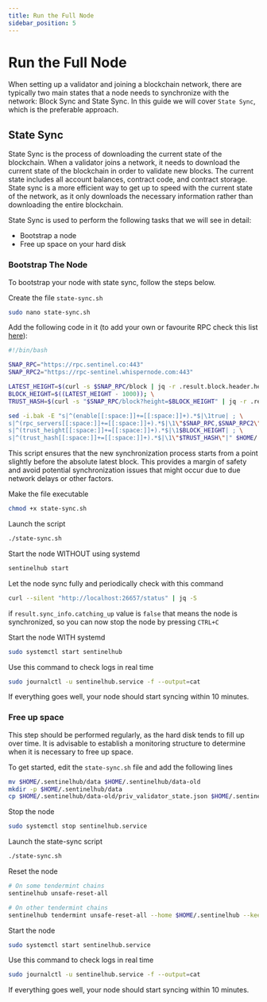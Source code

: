 ```yaml
---
title: Run the Full Node
sidebar_position: 5
---
```


# Run the Full Node

When setting up a validator and joining a blockchain network, there are typically two main states that a node needs to synchronize with the network: Block Sync and State Sync. In this guide we will cover `State Sync`, which is the preferable approach.

## State Sync

State Sync is the process of downloading the current state of the blockchain. When a validator joins a network, it needs to download the current state of the blockchain in order to validate new blocks. The current state includes all account balances, contract code, and contract storage. State sync is a more efficient way to get up to speed with the current state of the network, as it only downloads the necessary information rather than downloading the entire blockchain.

State Sync is used to perform the following tasks that we will see in detail:
- Bootstrap a node
- Free up space on your hard disk

### Bootstrap The Node

To bootstrap your node with state sync, follow the steps below.

Create the file `state-sync.sh`

```bash
sudo nano state-sync.sh
```

Add the following code in it (to add your own or favourite RPC check this list [here](https://cosmos.directory/sentinel/nodes)):

```bash title="state-sync.sh"
#!/bin/bash

SNAP_RPC="https://rpc.sentinel.co:443"
SNAP_RPC2="https://rpc-sentinel.whispernode.com:443"

LATEST_HEIGHT=$(curl -s $SNAP_RPC/block | jq -r .result.block.header.height); \
BLOCK_HEIGHT=$((LATEST_HEIGHT - 1000)); \
TRUST_HASH=$(curl -s "$SNAP_RPC/block?height=$BLOCK_HEIGHT" | jq -r .result.block_id.hash)

sed -i.bak -E "s|^(enable[[:space:]]+=[[:space:]]+).*$|\1true| ; \
s|^(rpc_servers[[:space:]]+=[[:space:]]+).*$|\1\"$SNAP_RPC,$SNAP_RPC2\"| ; \
s|^(trust_height[[:space:]]+=[[:space:]]+).*$|\1$BLOCK_HEIGHT| ; \
s|^(trust_hash[[:space:]]+=[[:space:]]+).*$|\1\"$TRUST_HASH\"|" $HOME/.sentinelhub/config/config.toml
```

This script ensures that the new synchronization process starts from a point slightly before the absolute latest block. This provides a margin of safety and avoid potential synchronization issues that might occur due to due network delays or other factors.

Make the file executable

```bash
chmod +x state-sync.sh
```

Launch the script

```bash
./state-sync.sh
```

Start the node WITHOUT using systemd

```bash
sentinelhub start
```

Let the node sync fully and periodically check with this command

```bash
curl --silent "http://localhost:26657/status" | jq -S
```

if `result.sync_info.catching_up` value is `false` that means the node is synchronized, so you can now stop the node by pressing `CTRL+C`

Start the node WITH systemd

```bash
sudo systemctl start sentinelhub
```

Use this command to check logs in real time

```bash
sudo journalctl -u sentinelhub.service -f --output=cat
```

If everything goes well, your node should start syncing within 10 minutes.

### Free up space

This step should be performed regularly, as the hard disk tends to fill up over time. It is advisable to establish a monitoring structure to determine when it is necessary to free up space.

To get started, edit the `state-sync.sh` file and add the following lines

```bash title="state-sync.sh"
mv $HOME/.sentinelhub/data $HOME/.sentinelhub/data-old
mkdir -p $HOME/.sentinelhub/data
cp $HOME/.sentinelhub/data-old/priv_validator_state.json $HOME/.sentinelhub/data
```

Stop the node

```bash
sudo systemctl stop sentinelhub.service
```

Launch the state-sync script

```bash
./state-sync.sh
```

Reset the node

```bash
# On some tendermint chains
sentinelhub unsafe-reset-all

# On other tendermint chains
sentinelhub tendermint unsafe-reset-all --home $HOME/.sentinelhub --keep-addr-book
```

Start the node

```bash
sudo systemctl start sentinelhub.service
```

Use this command to check logs in real time

```bash
sudo journalctl -u sentinelhub.service -f --output=cat
```

If everything goes well, your node should start syncing within 10 minutes.